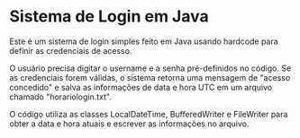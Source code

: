 # Sistema de Login em Java

Este é um sistema de login simples feito em Java usando hardcode para definir as credenciais de acesso.

O usuário precisa digitar o username e a senha pré-definidos no código. Se as credenciais forem válidas, o sistema retorna uma mensagem de "acesso concedido" e salva as informações de data e hora UTC em um arquivo chamado "horariologin.txt".

O código utiliza as classes LocalDateTime, BufferedWriter e FileWriter para obter a data e hora atuais e escrever as informações no arquivo.

